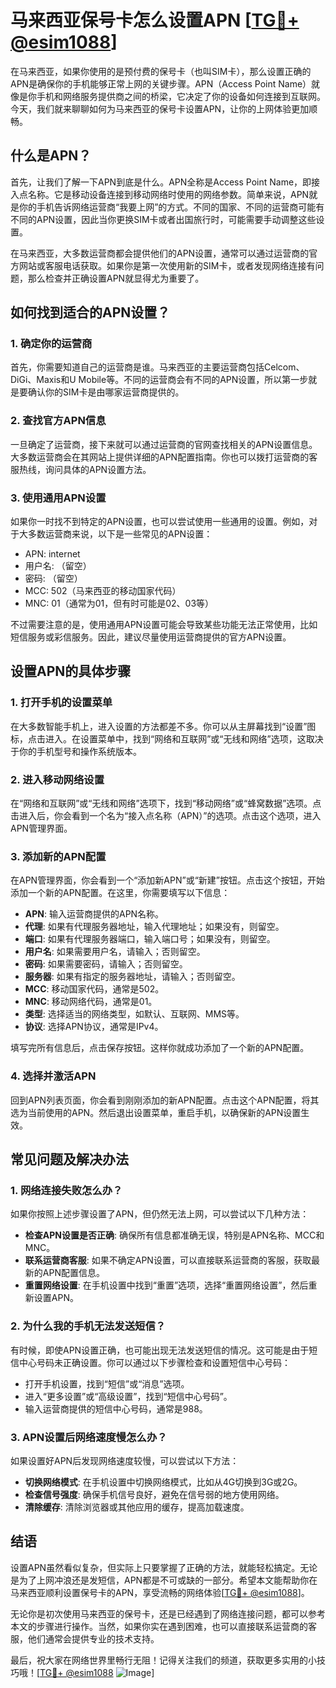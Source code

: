 # 马来西亚保号卡怎么设置APN [[TG💪+ @esim1088](https://t.me/s/esim1088)]

在马来西亚，如果你使用的是预付费的保号卡（也叫SIM卡），那么设置正确的APN是确保你的手机能够正常上网的关键步骤。APN（Access Point Name）就像是你手机和网络服务提供商之间的桥梁，它决定了你的设备如何连接到互联网。今天，我们就来聊聊如何为马来西亚的保号卡设置APN，让你的上网体验更加顺畅。

## 什么是APN？

首先，让我们了解一下APN到底是什么。APN全称是Access Point Name，即接入点名称。它是移动设备连接到移动网络时使用的网络参数。简单来说，APN就是你的手机告诉网络运营商“我要上网”的方式。不同的国家、不同的运营商可能有不同的APN设置，因此当你更换SIM卡或者出国旅行时，可能需要手动调整这些设置。

在马来西亚，大多数运营商都会提供他们的APN设置，通常可以通过运营商的官方网站或客服电话获取。如果你是第一次使用新的SIM卡，或者发现网络连接有问题，那么检查并正确设置APN就显得尤为重要了。

## 如何找到适合的APN设置？

### 1. 确定你的运营商

首先，你需要知道自己的运营商是谁。马来西亚的主要运营商包括Celcom、DiGi、Maxis和U Mobile等。不同的运营商会有不同的APN设置，所以第一步就是要确认你的SIM卡是由哪家运营商提供的。

### 2. 查找官方APN信息

一旦确定了运营商，接下来就可以通过运营商的官网查找相关的APN设置信息。大多数运营商会在其网站上提供详细的APN配置指南。你也可以拨打运营商的客服热线，询问具体的APN设置方法。

### 3. 使用通用APN设置

如果你一时找不到特定的APN设置，也可以尝试使用一些通用的设置。例如，对于大多数运营商来说，以下是一些常见的APN设置：

- APN: internet
- 用户名: （留空）
- 密码: （留空）
- MCC: 502（马来西亚的移动国家代码）
- MNC: 01（通常为01，但有时可能是02、03等）

不过需要注意的是，使用通用APN设置可能会导致某些功能无法正常使用，比如短信服务或彩信服务。因此，建议尽量使用运营商提供的官方APN设置。

## 设置APN的具体步骤

### 1. 打开手机的设置菜单

在大多数智能手机上，进入设置的方法都差不多。你可以从主屏幕找到“设置”图标，点击进入。在设置菜单中，找到“网络和互联网”或“无线和网络”选项，这取决于你的手机型号和操作系统版本。

### 2. 进入移动网络设置

在“网络和互联网”或“无线和网络”选项下，找到“移动网络”或“蜂窝数据”选项。点击进入后，你会看到一个名为“接入点名称（APN）”的选项。点击这个选项，进入APN管理界面。

### 3. 添加新的APN配置

在APN管理界面，你会看到一个“添加新APN”或“新建”按钮。点击这个按钮，开始添加一个新的APN配置。在这里，你需要填写以下信息：

- **APN**: 输入运营商提供的APN名称。
- **代理**: 如果有代理服务器地址，输入代理地址；如果没有，则留空。
- **端口**: 如果有代理服务器端口，输入端口号；如果没有，则留空。
- **用户名**: 如果需要用户名，请输入；否则留空。
- **密码**: 如果需要密码，请输入；否则留空。
- **服务器**: 如果有指定的服务器地址，请输入；否则留空。
- **MCC**: 移动国家代码，通常是502。
- **MNC**: 移动网络代码，通常是01。
- **类型**: 选择适当的网络类型，如默认、互联网、MMS等。
- **协议**: 选择APN协议，通常是IPv4。

填写完所有信息后，点击保存按钮。这样你就成功添加了一个新的APN配置。

### 4. 选择并激活APN

回到APN列表页面，你会看到刚刚添加的新APN配置。点击这个APN配置，将其选为当前使用的APN。然后退出设置菜单，重启手机，以确保新的APN设置生效。

## 常见问题及解决办法

### 1. 网络连接失败怎么办？

如果你按照上述步骤设置了APN，但仍然无法上网，可以尝试以下几种方法：

- **检查APN设置是否正确**: 确保所有信息都准确无误，特别是APN名称、MCC和MNC。
- **联系运营商客服**: 如果不确定APN设置，可以直接联系运营商的客服，获取最新的APN配置信息。
- **重置网络设置**: 在手机设置中找到“重置”选项，选择“重置网络设置”，然后重新设置APN。

### 2. 为什么我的手机无法发送短信？

有时候，即使APN设置正确，也可能出现无法发送短信的情况。这可能是由于短信中心号码未正确设置。你可以通过以下步骤检查和设置短信中心号码：

- 打开手机设置，找到“短信”或“消息”选项。
- 进入“更多设置”或“高级设置”，找到“短信中心号码”。
- 输入运营商提供的短信中心号码，通常是988。

### 3. APN设置后网络速度慢怎么办？

如果设置好APN后发现网络速度较慢，可以尝试以下方法：

- **切换网络模式**: 在手机设置中切换网络模式，比如从4G切换到3G或2G。
- **检查信号强度**: 确保手机信号良好，避免在信号弱的地方使用网络。
- **清除缓存**: 清除浏览器或其他应用的缓存，提高加载速度。

## 结语

设置APN虽然看似复杂，但实际上只要掌握了正确的方法，就能轻松搞定。无论是为了上网冲浪还是发短信，APN都是不可或缺的一部分。希望本文能帮助你在马来西亚顺利设置保号卡的APN，享受流畅的网络体验[[TG💪+ @esim1088](https://t.me/s/esim1088)]。

无论你是初次使用马来西亚的保号卡，还是已经遇到了网络连接问题，都可以参考本文的步骤进行操作。当然，如果你实在遇到困难，也可以直接联系运营商的客服，他们通常会提供专业的技术支持。

最后，祝大家在网络世界里畅行无阻！记得关注我们的频道，获取更多实用的小技巧哦！[[TG💪+ @esim1088](https://t.me/s/esim1088) ![Image](https://i.postimg.cc/4NQfJmqS/Snipaste-2025-05-13-00-14-12.png)]